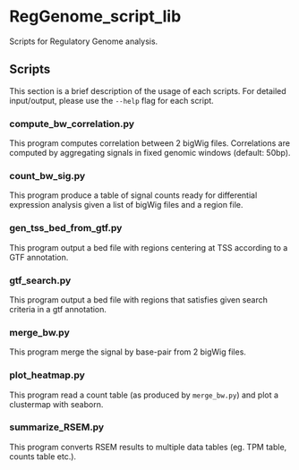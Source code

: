 # RegGenome_script_lib
Scripts for Regulatory Genome analysis.

## Scripts

This section is a brief description of 
the usage of each scripts. For detailed 
input/output, please use the `--help` flag 
for each script.

### compute_bw_correlation.py

This program computes correlation 
between 2 bigWig files. Correlations 
are computed by aggregating signals 
in fixed genomic windows (default: 50bp).

### count_bw_sig.py

This program produce a table of signal 
counts ready for differential expression 
analysis given a list of bigWig files 
and a region file.

### gen_tss_bed_from_gtf.py

This program output a bed file with regions 
centering at TSS according to a GTF 
annotation.

### gtf_search.py

This program output a bed file with regions 
that satisfies given search criteria 
in a gtf annotation.

### merge_bw.py

This program merge the signal by base-pair 
from 2 bigWig files.

### plot_heatmap.py

This program read a count table (as produced by `merge_bw.py`) 
and plot a clustermap with seaborn.

### summarize_RSEM.py

This program converts RSEM results to 
multiple data tables (eg. TPM table, 
counts table etc.).



